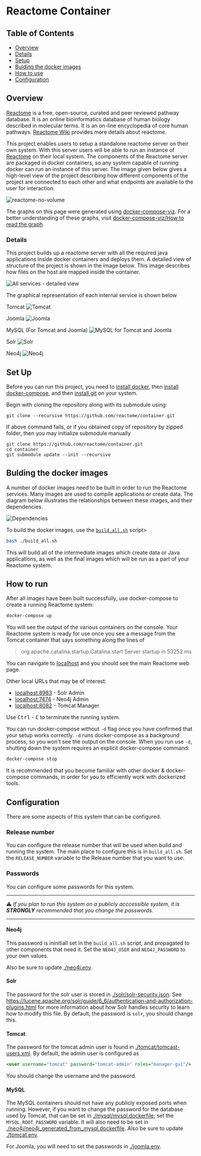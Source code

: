 # Reactome Container

## Table of Contents

- [Overview](#overview)
- [Details](#details)
- [Setup](#set-up)
- [Bulding the docker images](#Bulding-the-docker-images)
- [How to use](#how-to-use)
- [Configuration](#configuration)

## Overview

[Reactome](http://reactome.org/) is a free, open-source, curated and peer reviewed pathway database. It is an online bioinformatics database of human biology described in molecular terms. It is an on-line encyclopedia of core human pathways. [Reactome Wiki](http://wiki.reactome.org/index.php/Main_Page) provides more details about reactome.

This project enables users to setup a standalone reactome server on their own system. With this server users will be able to run an instance of [Reactome](http://reactome.org/) on their local system. The components of the Reactome server are packaged in  docker containers, so any system capable of running docker can run an instance of this server. The image given below gives a high-level view of the project describing how different components of the project are connected to each other and what endpoints are available to the user for interaction.

![reactome-no-volume](./documentation-images/all-services-abstract-view.png)

The graphs on this page were generated using [docker-compose-viz](https://github.com/pmsipilot/docker-compose-viz). For a better understanding of these graphs, visit [docker-compose-viz/How to read the graph](https://github.com/pmsipilot/docker-compose-viz#how-to-read-the-graph).

### Details

This project builds up a reactome server with all the required java applications inside docker containers and deploys them. A detailed view of structure of the project is shown in the image below. This image describes how files on the host are mapped inside the container.

![All services - detailed view](./documentation-images/all-services.png)

The graphical representation of each internal service is shown below

Tomcat
![Tomcat](./documentation-images/tomcat.png)

Joomla
![Joomla](./documentation-images/joomla.png)

MySQL (For Tomcat and Joomla)
![MySQL for Tomcat and Joomla](./documentation-images/MySQL_DBs.png)

Solr
![Solr](./documentation-images/solr.png)

Neo4j
![Neo4j](./documentation-images/neo4j-db.png)


## Set Up

Before you can run this project, you need to [install docker](https://docs.docker.com/install/), then [install docker-compose](https://docs.docker.com/compose/install/), and then [install git](https://git-scm.com/book/en/v2/Getting-Started-Installing-Git) on your system.

Begin with cloning the repository along with its submodule using:

```
git clone --recursive https://github.com/reactome/container.git
```

If above command fails, or if you obtained copy of repository by zipped folder, then you may initialize submodule manually

```
git clone https://github.com/reactome/container.git
cd container
git submodule update --init --recursive
```

## Bulding the docker images

A number of docker images need to be built in order to run the Reactome services. Many images are used to compile applications or create data. The diagram below illustrates the relationships between these images, and their dependencies.

![Dependencies](./documentation-images/build-dependencies.png)

To build the docker images, use the [`build_all.sh`](./build_all.sh) script>

```bash
bash ./build_all.sh
```

This will build all of the intermediate images which create data or Java applications, as well as the final images which will be run as a part of your Reactome system.

## How to run

After all images have been built successfully, use docker-compose to create a running Reactome system:

```bash
docker-compose up
```

You will see the output of the various containers on the console. Your Reactome system is ready for use once you see a message from the Tomcat container that says something along the lines of

> org.apache.catalina.startup.Catalina.start Server startup in 53252 ms

You can navigate to [localhost](http://localhost) and you should see the main Reactome web page.

Other local URLs that may be of interest:

- [localhost:8983](http://localhost:8983) - Solr Admin
- [localhost:7474](http://localhost:7474) - Neo4j Admin
- [localhost:8082](http://localhost:8082) - Tomcat Manager

Use <kbd>Ctrl</kbd> - <kbd>C</kbd> to terminate the running system.

You can run docker-compose without `-d` flag once you have confirmed that your setup works correctly. `-d` runs docker-compose as a background process, so you won't see the output on the console.
When you run use `-d`, shutting down the system requires an explicit docker-compose command:

```bash
docker-compose stop
```

It is recommended that you become familiar with other docker & docker-compose commands, in order for you to efficiently work with dockerized tools.

## Configuration

There are some aspects of this system that can be configured.

### Release number

You can configure the release number that will be used when build and running the system. The main place to configure this is in `build_all.sh`. Set the `RELEASE_NUMBER` variable to the Release number that you want to use.

### Passwords

You can configure some passwords for this system.

___
:warning:
_If you plan to run this system on a publicly acccessible system, it is  **STRONGLY** recommended that you change the passwords._
___

#### Neo4j
This password is ininitiall set in the `build_all.sh` script, and propagated to other components that need it. Set the `NEO4J_USER` and `NEO4J_PASSWORD` to your own values.

Also be sure to update [./neo4j.env](./neo4j.env).

#### Solr
The password for the solr user is stored in [./solr/solr-security.json](./solr/solr-security.json). See https://lucene.apache.org/solr/guide/6_6/authentication-and-authorization-plugins.html for more information about how Solr handles security to learn how to modify this file. By default, the password is `solr`, you should change this.

#### Tomcat
The password for the tomcat admin user is found in [./tomcat/tomcast-users.xml](./tomcat/tomcast-users.xml). By default, the admin user is configured as

```xml
<user username="tomcat" password="tomcat-admin" roles="manager-gui"/>
```

You should change the username and the password.

#### MySQL
The MySQL containers should not have any publicly exposed ports when running. However, if you want to change the password for the database used by Tomcat, that can be set in [./mysql/mysql.dockerfile](./mysql/mysql.dockerfile); set the `MYSQL_ROOT_PASSWORD` variable. It will also need to be set in [./neo4j/neo4j_generated_from_mysql.dockerfile](./neo4j/neo4j_generated_from_mysql.dockerfile). Also be sure to update [./tomcat.env](./tomcat.env).

For Joomla, you will need to set the passwords in [./joomla.env](./joomla.env).
